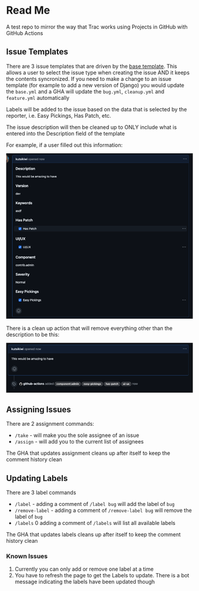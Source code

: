 # Read Me

A test repo to mirror the way that Trac works using Projects in GitHub with GitHub Actions

## Issue Templates

There are 3 issue templates that are driven by the [base template](https://github.com/trac-dep-tests/label-based/blob/main/.github/ISSUE_TEMPLATE/base.yml). This allows a user to select the issue type when creating the issue AND it keeps the contents syncronized. If you need to make a change to an issue
template (for example to add a new version of Django) you would update the `base.yml` and a GHA will update the `bug.yml`, `cleanup.yml` and
`feature.yml` automatically

Labels will be added to the issue based on the data that is selected by the reporter, i.e. Easy Pickings, Has Patch,
etc.

The issue description will then be cleaned up to ONLY include what is entered into the Description field of the template

For example, if a user filled out this information:

![The original data entered by the user](/images/Original%20Data.png)

There is a clean up action that will remove everything other than the description to be this:

![The cleaned up data](/images/Cleaned%20Up%20Data.png)

## Assigning Issues

There are 2 assignment commands:

- `/take` - will make you the sole assignee of an issue
- `/assign` - will add you to the current list of assignees

The GHA that updates assignment cleans up after itself to keep the comment history clean

## Updating Labels

There are 3 label commands

- `/label` - adding a comment of `/label bug` will add the label of `bug`
- `/remove-label` - adding a comment of `/remove-label bug` will remove the
label of `bug`
- `/labels` 0 adding a comment of `/labels` will list all available labels

The GHA that updates labels cleans up after itself to keep the comment history clean

### Known Issues

1. Currently you can only add or remove one label at a time
2. You have to refresh the page to get the Labels to update. There is a bot message indicating the labels have been
updated though

